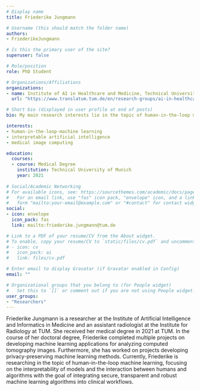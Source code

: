 ```yaml
---
# Display name
title: Friederike Jungmann

# Username (this should match the folder name)
authors:
- FriederikeJungmann

# Is this the primary user of the site?
superuser: false

# Role/position
role: PhD Student

# Organizations/Affiliations
organizations:
- name: Institute of AI in Healthcare and Medicine, Technical University of Munich
  url: "https://www.translatum.tum.de/en/research-groups/ai-in-healthcare-and-medicine/"

# Short bio (displayed in user profile at end of posts)
bio: My main research interests lie in the topic of human-in-the-loop machine learning

interests:
- human-in-the-loop-machine learning
- interpretable artificial intelligence
- medical image computing

education:
  courses:
  - course: Medical Degree
    institution: Technical University of Munich
    year: 2021
 
# Social/Academic Networking
# For available icons, see: https://sourcethemes.com/academic/docs/page-builder/#icons
#   For an email link, use "fas" icon pack, "envelope" icon, and a link in the
#   form "mailto:your-email@example.com" or "#contact" for contact widget.
social:
- icon: envelope
  icon_pack: fas
  link: mailto:friederike.jungmann@tum.de

# Link to a PDF of your resume/CV from the About widget.
# To enable, copy your resume/CV to `static/files/cv.pdf` and uncomment the lines below.
# - icon: cv
#   icon_pack: ai
#   link: files/cv.pdf

# Enter email to display Gravatar (if Gravatar enabled in Config)
email: ""

# Organizational groups that you belong to (for People widget)
#   Set this to `[]` or comment out if you are not using People widget.
user_groups:
- "Researchers"
---
```


Friederike Jungmann is a researcher at the Institute of Artificial Intelligence and Informatics in Medicine and an assistant radiologist at the Institute for Radiology at TUM. She received her medical degree in 2021 at TUM. In the course of her doctoral degree, Friederike completed multiple projects on developing machine learning applications for analyzing computed tomography images. Furthermore, she has worked on projects developing privacy-preserving machine learning methods. Currently, Friederike is researching in the topic of human-in-the-loop machine learning, focusing on the interpretability of models and the interaction between humans and algorithms with the goal of integrating secure, transparent and robust machine learning algorithms into clinical workflows.

